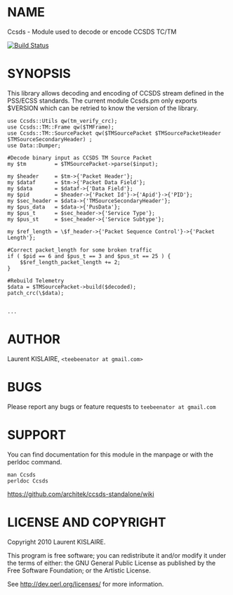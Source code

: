 # NAME

Ccsds - Module used to decode or encode CCSDS TC/TM

[![Build Status](https://secure.travis-ci.org/architek/ccsds-standalone.png?branch=master)](http://travis-ci.org/architek/ccsds-standalone)

# SYNOPSIS

This library allows decoding and encoding of CCSDS stream defined in the PSS/ECSS standards.
The current module Ccsds.pm only exports $VERSION which can be retried to know the version of the library. 

    use Ccsds::Utils qw(tm_verify_crc);
    use Ccsds::TM::Frame qw($TMFrame);
    use Ccsds::TM::SourcePacket qw($TMSourcePacket $TMSourcePacketHeader $TMSourceSecondaryHeader) ;
    use Data::Dumper;

    #Decode binary input as CCSDS TM Source Packet
    my $tm         = $TMSourcePacket->parse($input);

    my $header     = $tm->{'Packet Header'};
    my $dataf      = $tm->{'Packet Data Field'};
    my $data       = $dataf->{'Data Field'};
    my $pid        = $header->{'Packet Id'}->{'Apid'}->{'PID'};
    my $sec_header = $data->{'TMSourceSecondaryHeader'};
    my $pus_data   = $data->{'PusData'};
    my $pus_t      = $sec_header->{'Service Type'};
    my $pus_st     = $sec_header->{'Service Subtype'};

    my $ref_length = \$f_header->{'Packet Sequence Control'}->{'Packet Length'};

    #Correct packet_length for some broken traffic
    if ( $pid == 6 and $pus_t == 3 and $pus_st == 25 ) {
        $$ref_length_packet_length += 2;
    }

    #Rebuild Telemetry
    $data = $TMSourcePacket->build($decoded);
    patch_crc(\$data);
    

    ...

# AUTHOR

Laurent KISLAIRE, `<teebeenator at gmail.com>`

# BUGS

Please report any bugs or feature requests to `teebeenator at gmail.com`

# SUPPORT

You can find documentation for this module in the manpage or with the perldoc command.

    man Ccsds
    perldoc Ccsds

https://github.com/architek/ccsds-standalone/wiki


# LICENSE AND COPYRIGHT

Copyright 2010 Laurent KISLAIRE.

This program is free software; you can redistribute it and/or modify it
under the terms of either: the GNU General Public License as published
by the Free Software Foundation; or the Artistic License.

See http://dev.perl.org/licenses/ for more information.




